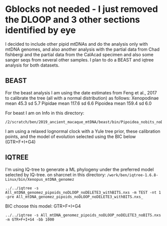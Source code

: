 # Gblocks not needed - I just removed the DLOOP and 3 other sections identified by eye
I decided to include other pipid mtDNAs and do the analysis only with mtDNA genomes, and also another analysis with the partial data from Chad fishbergi and the partial data from the CalAcad specimen and also some sanger seqs from several other samples. I plan to do a BEAST and iqtree analysis for both datasets.

## BEAST
For the beast analysis I am using the date estimates from Feng et al., 2017 to calibrate the tree (all with a normal distribution) as follows:
Xenopodinae  mean 45.3  sd 5.7
Pipidae mean 117.6 sd 6.6
Pipoidea mean 159.4 sd 6.0

For beast I am on Info in this directory:
```
/2/scratch/ben/2019_ancient_macaque_mtDNA/beast/bin/Pipoidea_nobits_noDLOOP_noDELETE3_4
```
I am using a relaxed lognormal clock with a Yule tree prior, these calibration points, and the model of evolution selected using the BIC below (GTR+F+I+G4)

## IQTREE
I'm using IQ-tree to generate a ML phylogeny under the preferred model selected by IQ-tree.
on sharcnet in this directory: `/work/ben/iqtree-1.6.8-Linux/bin/Xenopus_mtDNA_genomez`
```
../../iqtree -s All_mtDNA_genomez_pipoids_noDLOOP_noDELETE3_withBITS.nxs -m TEST -nt 1 -pre All_mtDNA_genomez_pipoids_noDLOOP_noDELETE3_withBITS.nxs_

```
BIC choose this model:  GTR+F+I+G4 
```
../../iqtree -s All_mtDNA_genomez_pipoids_noDLOOP_noDELETE3_noBITS.nxs -m GTR+F+I+G4 -bb 1000

```
